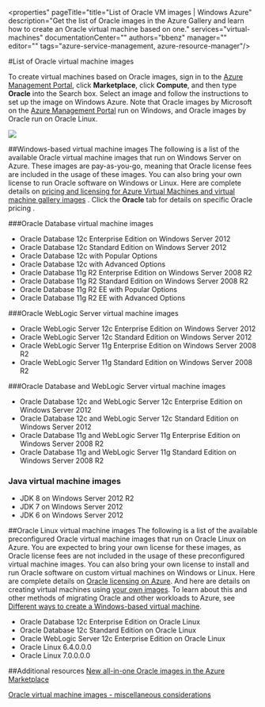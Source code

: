 <properties"
pageTitle="title="List of Oracle VM images | Windows Azure"
description="Get the list of Oracle images in the Azure Gallery and learn how to create an Oracle virtual machine based on one."
services="virtual-machines"
documentationCenter=""
authors="bbenz"
manager=""
editor=""
tags="azure-service-management, azure-resource-manager"/>

<tags
	ms.service="virtual-machines"
	ms.date="06/22/2015"
	wacn.date=""/>

#List of Oracle virtual machine images
<!-- deleted by customization

[AZURE.INCLUDE [learn-about-deployment-models](../includes/learn-about-deployment-models-both-include.md)]


To create virtual machines based on Oracle images, sign in to the [Azure Management Portal](https://ms.portal.azure.com/), click **Marketplace**, click **Compute**, and then type **Oracle** into the Search box. Select an image and follow the instructions to set up the image on Windows Azure. Note that Oracle images by Microsoft on the [Azure Management Portal](https://ms.portal.azure.com/) run on Windows, and Oracle images by Oracle run on Oracle Linux.

![](./media/virtual-machines-oracle-list-oracle-virtual-machine-images/image1.png)
-->
<!-- keep by customization: begin -->
To create virtual machines based on Oracle images, sign in to the [Azure Management Portal](https://manage.windowsazure.cn), click **Marketplace**, click **Compute**, and then type **Oracle** into the Search box. Select an image and follow the instructions to set up the image on Windows Azure. Note that Oracle images by Microsoft on the [Azure Management Portal](https://manage.windowsazure.cn) run on Windows, and Oracle images by Oracle run on Oracle Linux.

![](./media/virtual-machines-oracle-list-oracle-virtual-machine-images/image1.png)
<!-- keep by customization: end -->

##Windows-based virtual machine images
The following is a list of the available Oracle virtual machine images that run on Windows Server on Azure. These images are pay-as-you-go, meaning that Oracle license fees are included in the usage of these images. You can also bring your own license to run Oracle software on Windows or Linux. Here are complete details on [pricing and licensing for Azure Virtual Machines and virtual machine gallery <!-- deleted by customization images](/home/features/virtual-machines/#price//www.oracle.com/technetwork/topics/cloud/faq-1963009.html#support) --><!-- keep by customization: begin --> images](http://www.windowsazure.cn/home/features/virtual-machines/#price) <!-- keep by customization: end -->. <!-- deleted by customization And here are --><!-- keep by customization: begin --> Click the **Oracle** tab for <!-- keep by customization: end --> details on <!-- deleted by customization creating virtual machines using [your own images](/documentation/articles/virtual-machines-create-upload-vhd-windows-server) --><!-- keep by customization: begin --> specific Oracle pricing <!-- keep by customization: end -->. <!-- deleted by customization To learn about this and other methods of migrating Oracle and other workloads to Azure, see [Different ways to create a Windows-based virtual machine](/documentation/articles/virtual-machines-windows-choices-create-vm). -->
<!-- keep by customization: begin -->

###Oracle Database virtual machine images
- Oracle Database 12c Enterprise Edition on Windows Server 2012
- Oracle Database 12c Standard Edition on Windows Server 2012
- Oracle Database 12c with Popular Options
- Oracle Database 12c with Advanced Options
- Oracle Database 11g R2 Enterprise Edition on Windows Server 2008 R2
- Oracle Database 11g R2 Standard Edition on Windows Server 2008 R2
- Oracle Database 11g R2 EE with Popular Options
- Oracle Database 11g R2 EE with Advanced Options  

###Oracle WebLogic Server virtual machine images
- Oracle WebLogic Server 12c Enterprise Edition on Windows Server 2012
- Oracle WebLogic Server 12c Standard Edition on Windows Server 2012
- Oracle WebLogic Server 11g Enterprise Edition on Windows Server 2008 R2
- Oracle WebLogic Server 11g Standard Edition on Windows Server 2008 R2  

###Oracle Database and WebLogic Server virtual machine images  
- Oracle Database 12c and WebLogic Server 12c Enterprise Edition on Windows Server 2012
- Oracle Database 12c and WebLogic Server 12c Standard Edition on Windows Server 2012
- Oracle Database 11g and WebLogic Server 11g Enterprise Edition on Windows Server 2008 R2
- Oracle Database 11g and WebLogic Server 11g Standard Edition on Windows Server 2008 R2

### Java virtual machine images
-	JDK 8 on Windows Server 2012 R2
-	JDK 7 on Windows Server 2012
-	JDK 6 on Windows Server 2012


##Oracle Linux virtual machine images
The following is a list of the available preconfigured Oracle virtual machine images that run on Oracle Linux on Azure. You are expected to bring your own license for these images, as Oracle license fees are not included in the usage of these preconfigured virtual machine images. You can also bring your own license to install and run Oracle software on custom virtual machines on Windows or Linux. Here are complete details on [Oracle licensing on Azure](http://www.oracle.com/technetwork/topics/cloud/faq-1963009.html#support). And here are details on creating virtual machines using [your own images](/documentation/articles/virtual-machines-create-upload-vhd-windows-server). To learn about this and other methods of migrating Oracle and other workloads to Azure, see [Different ways to create a Windows-based virtual machine](/documentation/articles/virtual-machines-windows-choices-create-vm).
<!-- keep by customization: end -->

- Oracle Database 12c Enterprise Edition on Oracle Linux
- Oracle Database 12c Standard Edition on Oracle Linux
- Oracle WebLogic Server 12c Enterprise Edition on Oracle Linux
- Oracle Linux 6.4.0.0.0
- Oracle Linux 7.0.0.0.0

##Additional resources
[New all-in-one Oracle images in the Azure Marketplace](https://msopentech.com/blog/2015/02/19/new-one-oracle-images-azure-marketplace/)

[Oracle virtual machine images - miscellaneous considerations](#miscellaneous-considerations-for-oracle-virtual-machine-images-new-article)
